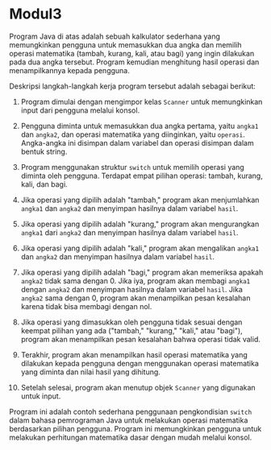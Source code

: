 # Modul3

Program Java di atas adalah sebuah kalkulator sederhana yang memungkinkan pengguna untuk memasukkan dua angka dan memilih operasi matematika (tambah, kurang, kali, atau bagi) yang ingin dilakukan pada dua angka tersebut. Program kemudian menghitung hasil operasi dan menampilkannya kepada pengguna.

Deskripsi langkah-langkah kerja program tersebut adalah sebagai berikut:

1. Program dimulai dengan mengimpor kelas `Scanner` untuk memungkinkan input dari pengguna melalui konsol.


2. Pengguna diminta untuk memasukkan dua angka pertama, yaitu `angka1` dan `angka2`, dan operasi matematika yang diinginkan, yaitu `operasi`. Angka-angka ini disimpan dalam variabel dan operasi disimpan dalam bentuk string.


3. Program menggunakan struktur `switch` untuk memilih operasi yang diminta oleh pengguna. Terdapat empat pilihan operasi: tambah, kurang, kali, dan bagi.


4. Jika operasi yang dipilih adalah "tambah," program akan menjumlahkan `angka1` dan `angka2` dan menyimpan hasilnya dalam variabel `hasil`.


5. Jika operasi yang dipilih adalah "kurang," program akan mengurangkan `angka1` dari `angka2` dan menyimpan hasilnya dalam variabel `hasil`.


6. Jika operasi yang dipilih adalah "kali," program akan mengalikan `angka1` dan `angka2` dan menyimpan hasilnya dalam variabel `hasil`.


7. Jika operasi yang dipilih adalah "bagi," program akan memeriksa apakah `angka2` tidak sama dengan 0. Jika iya, program akan membagi `angka1` dengan `angka2` dan menyimpan hasilnya dalam variabel `hasil`. Jika `angka2` sama dengan 0, program akan menampilkan pesan kesalahan karena tidak bisa membagi dengan nol.


8. Jika operasi yang dimasukkan oleh pengguna tidak sesuai dengan keempat pilihan yang ada ("tambah," "kurang," "kali," atau "bagi"), program akan menampilkan pesan kesalahan bahwa operasi tidak valid.


9. Terakhir, program akan menampilkan hasil operasi matematika yang dilakukan kepada pengguna dengan menggunakan operasi matematika yang diminta dan nilai hasil yang dihitung.


10. Setelah selesai, program akan menutup objek `Scanner` yang digunakan untuk input.

Program ini adalah contoh sederhana penggunaan pengkondisian `switch` dalam bahasa pemrograman Java untuk melakukan operasi matematika berdasarkan pilihan pengguna. Program ini memungkinkan pengguna untuk melakukan perhitungan matematika dasar dengan mudah melalui konsol.